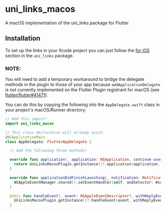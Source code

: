 # uni_links_macos
A macOS implementation of the uni_links package for Flutter

## Installation
To set up the links in your Xcode project you can just follow the [for iOS](https://github.com/avioli/uni_links/tree/master/uni_links#for-ios) section in the `uni_links` package.

### NOTE:
You will need to add a temporary workaround to bridge the delegate methods in the plugin to those of your app because `addApplicationDelegate` is not currently implemented on the Flutter Plugin registrant for macOS (see [flutter/flutter#41471](https://github.com/flutter/flutter/issues/41471)).

You can do this by copying the following into the `AppDelegate.swift` class in your project's macOS/Runner directory:

```swift
// Add this import!
import uni_links_macos

// This class declaration will already exist.
@NSApplicationMain
class AppDelegate: FlutterAppDelegate {

  // Add the following three methods!

  override func application(_ application: NSApplication, continue userActivity: NSUserActivity, restorationHandler: @escaping ([NSUserActivityRestoring]) -> Void) -> Bool {
    return UniLinksMacosPlugin.getInstance()?.application(application, continue: userActivity, restorationHandler: restorationHandler) ?? false;
  }

  override func applicationDidFinishLaunching(_ notification: Notification) {
    NSAppleEventManager.shared().setEventHandler(self, andSelector: #selector(AppDelegate.handleEvent(_:withReplyEvent:)), forEventClass: AEEventClass(kInternetEventClass), andEventID: AEEventID(kAEGetURL));
  }

  @objc func handleEvent(_ event: NSAppleEventDescriptor!, withReplyEvent: NSAppleEventDescriptor!) {
    UniLinksMacosPlugin.getInstance()?.handleEvent(event, withReplyEvent: withReplyEvent);
  }
```